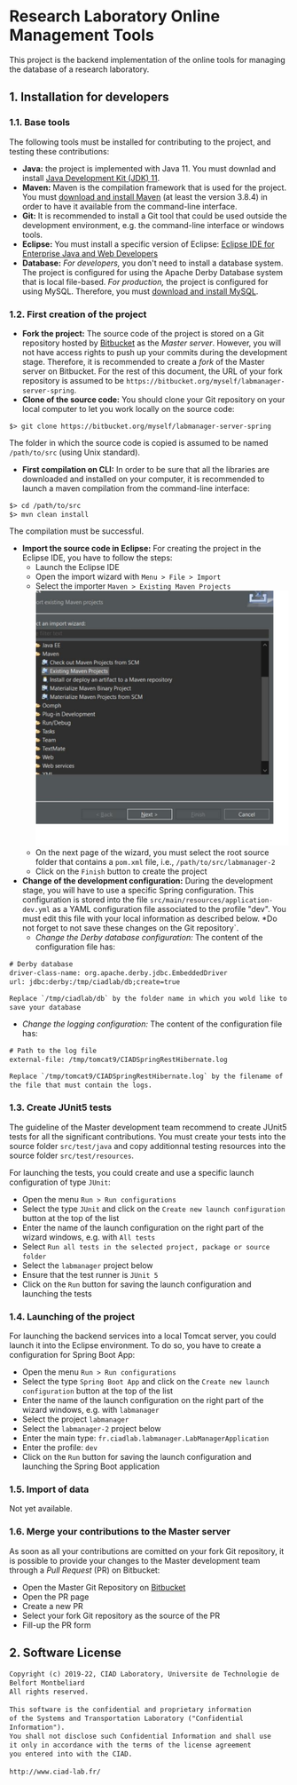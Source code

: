 # Research Laboratory Online Management Tools

This project is the backend implementation of the online tools for managing the database of a research laboratory.

## 1. Installation for developers

### 1.1. Base tools

The following tools must be installed for contributing to the project, and testing these contributions:

* **Java:** the project is implemented with Java 11. You must downlad and install [Java Development Kit (JDK) 11](https://www.oracle.com/fr/java/technologies/javase/jdk11-archive-downloads.html).
* **Maven:** Maven is the compilation framework that is used for the project. You must [download and install Maven](https://maven.apache.org/download.cgi) (at least the version 3.8.4) in order to have it available from the command-line interface.
* **Git:** It is recommended to install a Git tool that could be used outside the development environment, e.g. the command-line interface or windows tools.
* **Eclipse:** You must install a specific version of Eclipse: [Eclipse IDE for Enterprise Java and Web Developers](https://www.eclipse.org/downloads/)
* **Database:** *For developers,* you don't need to install a database system. The project is configured for using the Apache Derby Database system that is local file-based. *For production,* the project is configured for using MySQL. Therefore, you must [download and install MySQL](https://dev.mysql.com/downloads/installer/).

### 1.2. First creation of the project

* **Fork the project:** The source code of the project is stored on a Git repository hosted by [Bitbucket](https://bitbucket.org/ciadlabfr/labmanager-server-spring/) as the *Master server*. However, you will not have access rights to push up your commits during the development stage. Therefore, it is recommended to create a *fork* of the Master server on Bitbucket. For the rest of this document, the URL of your fork repository is assumed to be `https://bitbucket.org/myself/labmanager-server-spring`.
* **Clone of the source code:** You should clone your Git repository on your local computer to let you work locally on the source code:
```
$> git clone https://bitbucket.org/myself/labmanager-server-spring
```
The folder in which the source code is copied is assumed to be named `/path/to/src` (using Unix standard).
* **First compilation on CLI:** In order to be sure that all the libraries are downloaded and installed on your computer, it is recommended to launch a maven compilation from the command-line interface:
```
$> cd /path/to/src
$> mvn clean install
```
The compilation must be successful.

* **Import the source code in Eclipse:** For creating the project in the Eclipse IDE, you have to follow the steps:
  * Launch the Eclipse IDE
  * Open the import wizard with `Menu > File > Import`
  * Select the importer `Maven > Existing Maven Projects` ![Screenshot 1](./resources/eclipse0.png)
  * On the next page of the wizard, you must select the root source folder that contains a `pom.xml` file, i.e., `/path/to/src/labmanager-2`
  * Click on the `Finish` button to create the project
* **Change of the development configuration:** During the development stage, you will have to use a specific Spring configuration. This configuration is stored into the file `src/main/resources/application-dev.yml` as a YAML configuration file associated to the profile "dev". You must edit this file with your local information as described below. *Do not forget to not save these changes on the Git repository`.
  * *Change the Derby database configuration:* The content of the configuration file has:
```
# Derby database
driver-class-name: org.apache.derby.jdbc.EmbeddedDriver
url: jdbc:derby:/tmp/ciadlab/db;create=true
```
    Replace `/tmp/ciadlab/db` by the folder name in which you wold like to save your database
  * *Change the logging configuration:* The content of the configuration file has:
```
# Path to the log file
external-file: /tmp/tomcat9/CIADSpringRestHibernate.log
```
    Replace `/tmp/tomcat9/CIADSpringRestHibernate.log` by the filename of the file that must contain the logs.

### 1.3. Create JUnit5 tests 

The guideline of the Master development team recommend to create JUnit5 tests for all the significant contributions. You must create your tests into the source folder `src/test/java` and copy additionnal testing resources into the source folder `src/test/resources`.

For launching the tests, you could create and use a specific launch configuration of type `JUnit`:

* Open the menu `Run > Run configurations`
* Select the type `JUnit` and click on the `Create new launch configuration` button at the top of the list
* Enter the name of the launch configuration on the right part of the wizard windows, e.g. with `All tests`
* Select `Run all tests in the selected project, package or source folder`
* Select the `labmanager` project below
* Ensure that the test runner is `JUnit 5`
* Click on the `Run` button for saving the launch configuration and launching the tests

### 1.4. Launching of the project

For launching the backend services into a local Tomcat server, you could launch it into the Eclipse environment. To do so, you have to create a configuration for Spring Boot App:

* Open the menu `Run > Run configurations`
* Select the type `Spring Boot App` and click on the `Create new launch configuration` button at the top of the list
* Enter the name of the launch configuration on the right part of the wizard windows, e.g. with `labmanager`
* Select the project `labmanager`
* Select the `labmanager-2` project below
* Enter the main type: `fr.ciadlab.labmanager.LabManagerApplication`
* Enter the profile: `dev`
* Click on the `Run` button for saving the launch configuration and launching the Spring Boot application

### 1.5. Import of data

Not yet available.

### 1.6. Merge your contributions to the Master server

As soon as all your contributions are comitted on your fork Git repository, it is possible to provide your changes to the Master development team through a *Pull Request* (PR) on Bitbucket:

* Open the Master Git Repository on [Bitbucket](https://bitbucket.org/ciadlabfr/labmanager-server-spring/)
* Open the PR page
* Create a new PR
* Select your fork Git repository as the source of the PR
* Fill-up the PR form

## 2. Software License

```
Copyright (c) 2019-22, CIAD Laboratory, Universite de Technologie de Belfort Montbeliard
All rights reserved.

This software is the confidential and proprietary information
of the Systems and Transportation Laboratory ("Confidential Information").
You shall not disclose such Confidential Information and shall use
it only in accordance with the terms of the license agreement
you entered into with the CIAD.

http://www.ciad-lab.fr/
```

